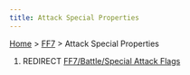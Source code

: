 ```yaml
---
title: Attack Special Properties
---
```


[Home](Main%20Page.md) > [FF7](FF7.md) > Attack Special Properties

1.  REDIRECT [FF7/Battle/Special Attack Flags][]

  [FF7/Battle/Special Attack Flags]: Battle/Special%20Attack%20Flags.md
    "wikilink"
